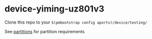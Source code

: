 # device-yiming-uz801v3

Clone this repo to your `$(pmbootstrap config aports)/device/testing/`

See [partitions](https://github.com/iovxw/device-thwc-ufi001c/tree/master/partitions) for partition requirements 
